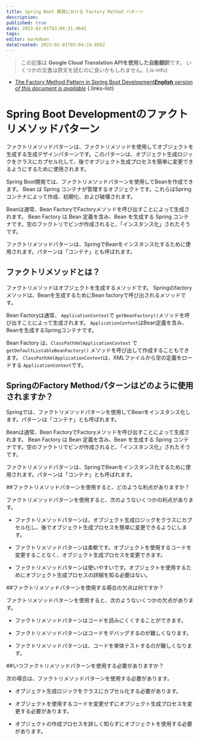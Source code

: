 ```yaml
---
title: Spring Boot 開発における Factory Method パターン
description: 
published: true
date: 2023-02-01T03:04:21.464Z
tags: 
editor: markdown
dateCreated: 2023-02-01T03:04:19.856Z
---
```


> この記事は **Google Cloud Translation APIを使用した自動翻訳**です。
いくつかの文書は原文を読むのに良いかもしれません。{.is-info}

- [The Factory Method Pattern in Spring Boot Development***English** version of this document is available*](/en/Knowledge-base/Spring-Boot/the-factory-method-pattern-in-spring-boot-development)
{.links-list}



# Spring Boot Developmentのファクトリメソッドパターン

ファクトリメソッドパターンは、ファクトリメソッドを使用してオブジェクトを生成する生成デザインパターンです。このパターンは、オブジェクト生成ロジックをクラスにカプセル化して、後でオブジェクト生成プロセスを簡単に変更できるようにするために使用されます。

Spring Boot開発では、ファクトリメソッドパターンを使用してBeanを作成できます。 Bean は Spring コンテナが管理するオブジェクトです。これらはSpringコンテナによって作成、初期化、および破壊されます。

Beanは通常、Bean FactoryでFactoryメソッドを呼び出すことによって生成されます。 Bean Factory は Bean 定義を含み、Bean を生成する Spring コンテナです。空のファクトリでビンが作成されると、「インスタンス化」されたそうです。

ファクトリメソッドパターンは、SpringでBeanをインスタンス化するために使用されます。パターンは「コンテナ」とも呼ばれます。

## ファクトリメソッドとは？

ファクトリメソッドはオブジェクトを生成するメソッドです。 Springのfactoryメソッドは、Beanを生成するためにBean factoryで呼び出されるメソッドです。

Bean Factoryは通常、 `ApplicationContext`で `getBeanFactory()`メソッドを呼び出すことによって生成されます。 `ApplicationContext`はBean定義を含み、Beanを生成するSpringコンテナです。

Bean Factory は、`ClassPathXmlApplicationContext` で `getDefaultListableBeanFactory()` メソッドを呼び出して作成することもできます。 `ClassPathXmlApplicationContext`は、XMLファイルから空の定義をロードする `ApplicationContext`です。

## SpringのFactory Methodパターンはどのように使用されますか？

Springでは、ファクトリメソッドパターンを使用してBeanをインスタンス化します。パターンは「コンテナ」とも呼ばれます。

Beanは通常、Bean FactoryでFactoryメソッドを呼び出すことによって生成されます。 Bean Factory は Bean 定義を含み、Bean を生成する Spring コンテナです。空のファクトリでビンが作成されると、「インスタンス化」されたそうです。

ファクトリメソッドパターンは、SpringでBeanをインスタンス化するために使用されます。パターンは「コンテナ」とも呼ばれます。

##ファクトリメソッドパターンを使用すると、どのような利点がありますか？

ファクトリメソッドパターンを使用すると、次のようないくつかの利点があります。

- ファクトリメソッドパターンは、オブジェクト生成ロジックをクラスにカプセル化し、後でオブジェクト生成プロセスを簡単に変更できるようにします。

- ファクトリメソッドパターンは柔軟です。オブジェクトを使用するコードを変更することなく、オブジェクト生成プロセスを変更できます。

- ファクトリメソッドパターンは使いやすいです。オブジェクトを使用するためにオブジェクト生成プロセスの詳細を知る必要はない。

##ファクトリメソッドパターンを使用する場合の欠点は何ですか？

ファクトリメソッドパターンを使用すると、次のようないくつかの欠点があります。

- ファクトリメソッドパターンはコードを読みにくくすることができます。

- ファクトリメソッドパターンはコードをデバッグするのが難しくなります。

- ファクトリメソッドパターンは、コードを単体テストするのが難しくなります。

##いつファクトリメソッドパターンを使用する必要がありますか？

次の場合は、ファクトリメソッドパターンを使用する必要があります。

- オブジェクト生成ロジックをクラスにカプセル化する必要があります。

- オブジェクトを使用するコードを変更せずにオブジェクト生成プロセスを変更する必要があります。

- オブジェクトの作成プロセスを詳しく知らずにオブジェクトを使用する必要があります。